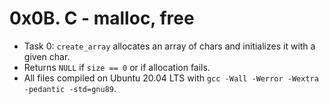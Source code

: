 # 0x0B. C - malloc, free

- Task 0: `create_array` allocates an array of chars and initializes it with a given char.
- Returns `NULL` if `size == 0` or if allocation fails.
- All files compiled on Ubuntu 20.04 LTS with `gcc -Wall -Werror -Wextra -pedantic -std=gnu89`.
